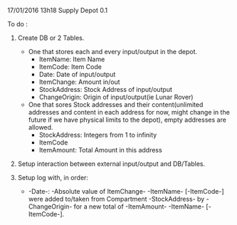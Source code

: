17/01/2016 13h18
Supply Depot 0.1

To do :

1) Create DB or 2 Tables.
   - One that stores each and every input/output in the depot.
     - ItemName: Item Name
     - ItemCode: Item Code
     - Date: Date of input/output
     - ItemChange: Amount in/out
     - StockAddress: Stock Address of input/output
     - ChangeOrigin: Origin of input/output(ie Lunar Rover)
   - One that sores Stock addresses and their content(unlimited
   addresses and content in each address for now, might change in the
   future if we have physical limits to the depot), empty addresses are
   allowed.
     - StockAddress: Integers from 1 to infinity
     - ItemCode
     - ItemAmount: Total Amount in this address

2) Setup interaction between external input/output and DB/Tables.

3) Setup log with, in order:
   - -Date-: -Absolute value of ItemChange- -ItemName- [-ItemCode-] were
   added to/taken from Compartment -StockAddress- by -ChangeOrigin- for
   a new total of -ItemAmount- -ItemName- [-ItemCode-].
